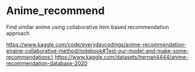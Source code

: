 # Anime_recommend
Find similar anime using collaborative item based recommendation approach

https://www.kaggle.com/code/everydaycodings/anime-recommendation-engine-collaborative-method/notebook#Test-our-model-and-make-some-recommendations:\
https://www.kaggle.com/datasets/hernan4444/anime-recommendation-database-2020
